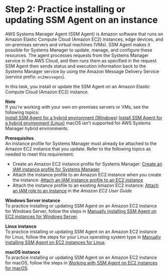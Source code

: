 # Step 2: Practice installing or updating SSM Agent on an instance<a name="getting-started-agent"></a>

AWS Systems Manager Agent \(SSM Agent\) is Amazon software that runs on Amazon Elastic Compute Cloud \(Amazon EC2\) instances, edge devices, and on\-premises servers and virtual machines \(VMs\)\. SSM Agent makes it possible for Systems Manager to update, manage, and configure these resources\. The agent processes requests from the Systems Manager service in the AWS Cloud, and then runs them as specified in the request\. SSM Agent then sends status and execution information back to the Systems Manager service by using the Amazon Message Delivery Service \(service prefix: `ec2messages`\)\.

In this task, you install or update the SSM Agent on an Amazon Elastic Compute Cloud \(Amazon EC2\) instance\.

**Note**  
If you're working with your own on\-premises servers or VMs, see the following topics:  
[Install SSM Agent for a hybrid environment \(Windows\)](sysman-install-managed-win.md) 
[Install SSM Agent for a hybrid environment \(Linux\)](sysman-install-managed-linux.md)
 macOS isn't supported for AWS Systems Manager hybrid environments\.

**Prerequisites**  
An instance profile for Systems Manager must already be attached to the Amazon EC2 instance that you update\. Refer to the following topics as needed to meet this requirement:
+ Create an Amazon EC2 instance profile for Systems Manager: [Create an IAM instance profile for Systems Manager](setup-instance-profile.md)
+ Attach the instance profile to an Amazon EC2 instance when you create the instance: [Attach an IAM instance profile to an EC2 instance](setup-launch-managed-instance.md)
+ Attach the instance profile to an existing Amazon EC2 instance: [Attach an IAM role to an instance](https://docs.aws.amazon.com/AWSEC2/latest/UserGuide/iam-roles-for-amazon-ec2.html#attach-iam-role) in the *Amazon EC2 User Guide*

**Windows Server instance**  
To practice installing or updating SSM Agent on an Amazon EC2 instance for Windows Server, follow the steps in [Manually installing SSM Agent on EC2 instances for Windows Server](sysman-install-win.md)\.

**Linux instance**  
To practice installing or updating SSM Agent on an Amazon EC2 instance for Linux, follow the steps for your Linux operating system type in [Manually installing SSM Agent on EC2 instances for Linux](sysman-manual-agent-install.md)\. 

**macOS instance**  
 To practice installing or updating SSM Agent on an Amazon EC2 instance for macOS, follow the steps in [Working with SSM Agent on EC2 instances for macOS](install-ssm-agent-macos.md)\. 